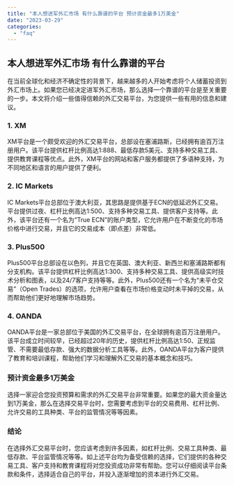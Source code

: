 ```yaml
---
title: "本人想进军外汇市场 有什么靠谱的平台 预计资金最多1万美金"
date: "2023-03-29"
categories: 
  - "faq"
---
```


## 本人想进军外汇市场 有什么靠谱的平台

在当前全球化和经济不确定性的背景下，越来越多的人开始考虑将个人储蓄投资到外汇市场上。如果您已经决定进军外汇市场，那么选择一个靠谱的平台是至关重要的一步。本文将介绍一些值得信赖的外汇交易平台，为您提供一些有用的信息和建议。

### 1\. XM

XM平台是一个颇受欢迎的外汇交易平台，总部设在塞浦路斯，已经拥有逾百万注册用户。该平台提供杠杆比例高达1:888、最低存款5美元、支持多种交易工具、提供教育课程等优点。此外，XM平台的网站和客户服务都提供了多语种支持，为不同地区和语言的用户提供了便利。

### 2\. IC Markets

IC Markets平台总部位于澳大利亚，其思路是提供基于ECN的低延迟外汇交易。平台提供过夜、杠杆比例高达1:500、支持多种交易工具、提供客户支持等。此外，该平台还有一个名为“True ECN”的账户类型，它允许用户在不断变化的市场价格中进行交易，并且它的交易成本（即点差）非常低。

### 3\. Plus500

Plus500平台总部设在以色列，并且它在英国、澳大利亚、新西兰和塞浦路斯都有分支机构。该平台提供杠杆比例高达1:300、支持多种交易工具、提供高级实时技术分析和图表，以及24/7客户支持等等。此外，Plus500还有一个名为“未平仓交易”（Open Trades）的选项，允许用户查看在市场价格变动时未平掉的交易，从而帮助他们更好地理解市场趋势。

### 4\. OANDA

OANDA平台是一家总部位于美国的外汇交易平台，在全球拥有逾百万注册用户。该平台成立时间较早，已经超过20年的历史，提供杠杆比例高达1:50、正规监管、不需要最低存款、强大的数据分析工具等等。此外，OANDA平台为客户提供了教育和培训课程，帮助他们学习和理解外汇交易的基本概念和技巧。

### 预计资金最多1万美金

选择一家迎合您投资预算和需求的外汇交易平台非常重要。如果您的最大资金量达到1万美金，那么在选择交易平台时，您需要考虑到平台的交易费用、杠杆比例、允许交易的工具种类、平台的监管情况等等因素。

### 结论

在选择外汇交易平台时，您应该考虑到许多因素，如杠杆比例、交易工具种类、最低存款、平台监管情况等等。如上述平台均为备受信赖的选择，它们提供的各种交易工具、客户支持和教育课程将对您投资成功非常有帮助。您可以仔细阅读平台条款和条件，选择适合自己的平台，并投入逐渐增加的资本进行外汇交易。
